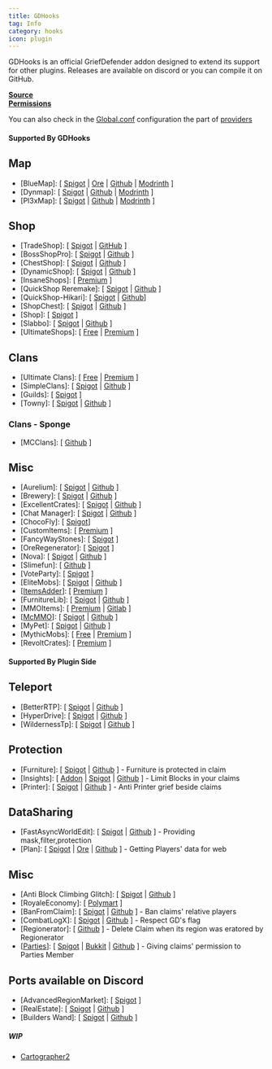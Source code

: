 ```yaml
---
title: GDHooks
tag: Info
category: hooks
icon: plugin
---
```


GDHooks is an official GriefDefender addon designed to extend its support for other plugins. Releases are available on discord or you can compile it on GitHub.  

[**Source**](https://github.com/bloodmc/GDHooks)  
[**Permissions**](/hooks/gdhooks-perms)  

You can also check in the [Global.conf](/wiki/advanced/Global-Config.html) configuration the part of [providers](/wiki/advanced/Global-Config.html#provider)

#### Supported By GDHooks

## Map

* [BlueMap]: [ [Spigot](https://www.spigotmc.org/resources/83557/) | [Ore](https://ore.spongepowered.org/Blue/BlueMap) | [Github](https://github.com/BlueMap-Minecraft/BlueMap) | [Modrinth](https://modrinth.com/plugin/bluemap) ]
* [Dynmap]: [ [Spigot](https://www.spigotmc.org/resources/274/) | [Github](https://github.com/webbukkit/dynmap) | [Modrinth](https://modrinth.com/plugin/dynmap) ]
* [Pl3xMap]: [ [Spigot](https://www.spigotmc.org/resources/109697/) | [Github](https://github.com/pl3xgaming/Pl3xMap) | [Modrinth](https://modrinth.com/plugin/pl3xmap) ]

## Shop

* [TradeShop]: [ [Spigot](https://www.spigotmc.org/resources/32762/) | [GitHub](https://github.com/Tradeshop/TradeShop) ]
* [BossShopPro]: [ [Spigot](https://www.spigotmc.org/resources/222/) | [Github](https://github.com/Blackixx/BossShopPro) ]
* [ChestShop]: [ [Spigot](https://www.spigotmc.org/resources/51856/) | [Github](https://github.com/ChestShop-authors/ChestShop-3) ] 
* [DynamicShop]: [ [Spigot](https://www.spigotmc.org/resources/65603/) | [Github](https://github.com/7sat/SSDynamicShop) ]
* [InsaneShops]: [ [Premium](https://www.spigotmc.org/resources/67352/) ]
* [QuickShop Reremake]: [ [Spigot](https://www.spigotmc.org/resources/62575/) | [Github](https://github.com/Ghost-chu/QuickShop-Reremake) ]
* [QuickShop-Hikari]: [ [Spigot](https://www.spigotmc.org/resources/100125/) | [Github](https://github.com/Ghost-chu/QuickShop-Hikari)]
* [ShopChest]: [ [Spigot](https://www.spigotmc.org/resources/11431/) | [Github](https://github.com/EpicEricEE/ShopChest) ]
* [Shop]: [ [Spigot](https://www.spigotmc.org/resources/9628/) ]
* [Slabbo]: [ [Spigot](https://www.spigotmc.org/resources/81368/) | [Github](https://github.com/sevn65/Slaboo) ]
* [UltimateShops]: [ [Free](https://www.spigotmc.org/resources/61048/) | [Premium](https://www.spigotmc.org/resources/64925/) ]

## Clans

* [Ultimate Clans]: [ [Free](https://polymart.org/resource/2529) | [Premium](https://polymart.org/resource/1162) ]
* [SimpleClans]: [ [Spigot](https://www.spigotmc.org/resources/71242/) | [Github](https://github.com/RoinujNosde/SimpleClans) ]
* [Guilds]: [ [Spigot](https://www.spigotmc.org/resources/66176/) ]
* [Towny]: [ [Spigot](https://www.spigotmc.org/resources/72694/) | [Github](https://github.com/TownyAdvanced/Towny) ]

### Clans - Sponge
* [MCClans]: [ [Github](https://github.com/LemADEC/mcclans-core-sponge) ]

## Misc

* [Aurelium]: [ [Spigot](https://www.spigotmc.org/resources/81069/) | [Github](https://github.com/Archy-X/AureliumSkills) ]
* [Brewery]: [ [Spigot](https://www.spigotmc.org/resources/3082/) | [Github](https://github.com/DieReicheErethons/Brewery) ]
* [ExcellentCrates]: [ [Spigot](https://www.spigotmc.org/resources/48732/) | [Github](https://github.com/nulli0n/ExcellentCrates-spigot) ]
* [Chat Manager]: [ [Spigot](https://www.spigotmc.org/resources/52245/) | [Github](https://github.com/Crazy-Crew/ChatManager) ]
* [ChocoFly]: [ [Spigot](https://www.spigotmc.org/resources/95180/)]
* [CustomItems]: [ [Premium](https://www.spigotmc.org/resources/36128/) ]
* [FancyWayStones]: [ [Spigot](https://www.spigotmc.org/resources/94376/) ]
* [OreRegenerator]: [ [Spigot](https://www.spigotmc.org/resources/71743/) ]
* [Nova]: [ [Spigot](https://www.spigotmc.org/resources/93648/) | [Github](https://github.com/xenondevs/Nova) ]
* [Slimefun]: [ [Github](https://github.com/Slimefun/Slimefun4/releases) ]
* [VoteParty]: [ [Spigot](https://www.spigotmc.org/resources/987/) ]
* [EliteMobs]: [ [Spigot](https://www.spigotmc.org/resources/40090/) | [Github](https://github.com/MagmaGuy/EliteMobs) ]
* [[ItemsAdder](https://spigot.devs.beer/itemsadder/)]: [ [Premium](https://www.spigotmc.org/resources/73355/) ]
* [FurnitureLib]: [ [Spigot](https://www.spigotmc.org/resources/9368/) | [Github](https://github.com/Ste3et/FurnitureLib) ]
* [MMOItems]: [ [Premium](https://www.spigotmc.org/resources/39267/) | [Gitlab](https://gitlab.com/phoenix-dvpmt/mmoitems) ]
* [[McMMO](https://mcmmo.org/)]: [ [Spigot](https://www.spigotmc.org/resources/64348/) | [Github](https://github.com/mcMMO-Dev/mcMMO) ]
* [MyPet]: [ [Spigot](https://www.spigotmc.org/resources/mypet.12725/) | [Github](https://github.com/xXKeyleXx/MyPet) ]
* [MythicMobs]: [ [Free](https://www.spigotmc.org/resources/5702/) | [Premium](https://www.spigotmc.org/resources/58415/) ]
* [RevoltCrates]: [ [Premium](https://www.spigotmc.org/resources/81681/) ]

#### Supported By Plugin Side

## Teleport
* [BetterRTP]: [ [Spigot](https://www.spigotmc.org/resources/36081/) | [Github](https://github.com/SuperRonanCraft/BetterRTP) ]
* [HyperDrive]: [ [Spigot](https://www.spigotmc.org/resources/17184/) | [Github](https://github.com/XZot1K/HyperDrive) ]
* [WildernessTp]: [ [Spigot](https://www.spigotmc.org/resources/22853/) | [Github](https://github.com/AcmeProject/WildernessTp) ]

## Protection

* [Furniture]: [ [Spigot](https://www.spigotmc.org/resources/9368/) | [Github](https://github.com/Ste3et/FurnitureLib) ] - Furniture is protected in claim
* [Insights]: [ [Addon](https://github.com/galexrt/InsightsGriefDefenderAddon) | [Spigot](https://www.spigotmc.org/resources/56489/) | [Github](https://github.com/InsightsPlugin/Insights) ] - Limit Blocks in your claims
* [Printer]: [ [Spigot](https://www.spigotmc.org/resources/79811/) | [Github](https://github.com/bsalha1/Printer) ] - Anti Printer grief beside claims

## DataSharing
* [FastAsyncWorldEdit]: [ [Spigot](https://www.spigotmc.org/resources/.13932/) | [Github](https://github.com/IntellectualSites/FastAsyncWorldEdit) ] - Providing mask,filter,protection
* [Plan]: [ [Spigot](https://www.spigotmc.org/resources/32536/) | [Ore](https://ore.spongepowered.org/AuroraLS3/Plan) | [Github](https://github.com/plan-player-analytics/Plan) ] - Getting Players' data for web


## Misc
* [Anti Block Climbing Glitch]: [ [Spigot](https://www.spigotmc.org/resources/108935/) | [Github](https://github.com/fernet1911/AntiBlockClimbingGlitch) ]
* [RoyaleEconomy]: [ [Polymart](https://polymart.org/resource/royaleeconomy-1-8-1-17.113) ]
* [BanFromClaim]: [ [Spigot](https://www.spigotmc.org/resources/70897/) | [Github](https://github.com/Baktus79/BanFromClaim) ] - Ban claims' relative players
* [CombatLogX]: [ [Spigot](https://www.spigotmc.org/resources/31689/) | [Github](https://github.com/SirBlobman/CombatLogX/blob/main/expansion/compatibility/GriefDefender/src/main/java/combatlogx/expansion/compatibility/region/grief/defender/GriefDefenderRegionHandler.java) ] - Respect GD's flag
* [Regionerator]: [ [Github](https://github.com/Jikoo/Regionerator) ] - Delete Claim when its region was eratored by Regionerator
* [[Parties](https://alessiodp.com/parties)]: [ [Spigot](https://bit.ly/parties-spigot) | [Bukkit](https://bit.ly/parties-bukkit) | [Github](https://github.com/AlessioDP/Parties) ] - Giving claims' permission to Parties Member


##  Ports available on Discord

* [AdvancedRegionMarket]: [ [Spigot](https://www.spigotmc.org/resources/58732/) ]
* [RealEstate]: [ [Spigot](https://www.spigotmc.org/resources/66966/) | [Github](https://github.com/bloodmc/RealEstate) ]
* [Builders Wand]: [ [Spigot](https://www.spigotmc.org/resources/51577/) | [Github](https://github.com/UtechtDustin/Builder-s-Wand) ]


##### WIP
  
* [Cartographer2](https://github.com/BananaPuncher714/Cartographer2/issues/17)